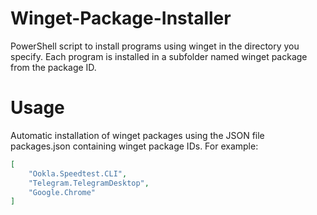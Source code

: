 # Winget-Package-Installer
PowerShell script to install programs using winget in the directory you specify. Each program is installed in a subfolder named winget package from the package ID.
# Usage
Automatic installation of winget packages using the JSON file packages.json containing winget package IDs. For example:
```json
[
    "Ookla.Speedtest.CLI",
    "Telegram.TelegramDesktop",
    "Google.Chrome"
]
```
